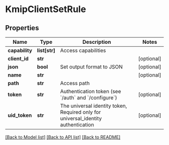 # KmipClientSetRule

## Properties
Name | Type | Description | Notes
------------ | ------------- | ------------- | -------------
**capability** | **list[str]** | Access capabilities | 
**client_id** | **str** |  | [optional] 
**json** | **bool** | Set output format to JSON | [optional] 
**name** | **str** |  | [optional] 
**path** | **str** | Access path | 
**token** | **str** | Authentication token (see &#x60;/auth&#x60; and &#x60;/configure&#x60;) | [optional] 
**uid_token** | **str** | The universal identity token, Required only for universal_identity authentication | [optional] 

[[Back to Model list]](../README.md#documentation-for-models) [[Back to API list]](../README.md#documentation-for-api-endpoints) [[Back to README]](../README.md)


